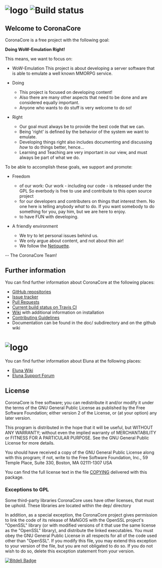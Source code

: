 # ![logo](http://www.imgbox.de/users/public/images/FCVDJWsmbn.png) ![Build status](https://api.travis-ci.org/CoronaCore/ZeroServer.png)

## Welcome to CoronaCore

CoronaCore is a free project with the following goal:

  **Doing WoW-Emulation Right!**

This means, we want to focus on:

* WoW-Emulation
    This project is about developing a server software that is able to
    emulate a well known MMORPG service.

* Doing
  * This project is focused on developing content!
  * Also there are many other aspects that need to be done and are
    considered equally important.
  * Anyone who wants to do stuff is very welcome to do so!

* Right
  * Our goal must always be to provide the best code that we can.
  * Being 'right' is defined by the behavior of the system
    we want to emulate.
  * Developing things right also includes documenting and discussing
    _how_ to do things better, hence...
  * Learning and Teaching are very important in our view, and must
    always be part of what we do.

To be able to accomplish these goals, we support and promote:

* Freedom
  * of our work: Our work - including our code - is released under the GPL
    So everbody is free to use and contribute to this open source project
  * for our developers and contributers on things that interest them.
    No one here is telling anybody _what_ to do.
    If you want somebody to do something for you, pay him,
    but we are here to enjoy.
  * to have FUN with developing.

* A friendly environment
  * We try to let personal issues behind us.
  * We only argue about content, and not about thin air!
  * We follow the [Netiquette](http://tools.ietf.org/html/rfc1855).

-- The CoronaCore Team!

## Further information

  You can find further information about CoronaCore at the following places:
  * [GitHub repositories](https://github.com/CoronaCore/)
  * [Issue tracker](https://github.com/CoronaCore/Issues/issues)
  * [Pull Requests](https://github.com/CoronaCore/ZeroServer/pulls)
  * [Current build status on Travis CI](https://travis-ci.org/CoronaCore/ZeroServer/)
  * [Wiki](https://github.com/CoronaCore/Issues/wiki) with additional information on installation
  * [Contributing Guidelines](CONTRIBUTING.md)
  * Documentation can be found in the doc/ subdirectory and on the github wiki

# ![logo](https://dl.dropbox.com/u/98478761/eluna-DBCA-Designs.png)

  You can find further information about Eluna at the following places:
  * [Eluna Wiki](http://wiki.emudevs.com/doku.php?id=eluna)
  * [Eluna Support Forum](http://emudevs.com)

## License

  CoronaCore is free software; you can redistribute it and/or modify
  it under the terms of the GNU General Public License as published by
  the Free Software Foundation; either version 2 of the License, or
  (at your option) any later version.

  This program is distributed in the hope that it will be useful,
  but WITHOUT ANY WARRANTY; without even the implied warranty of
  MERCHANTABILITY or FITNESS FOR A PARTICULAR PURPOSE.  See the
  GNU General Public License for more details.

  You should have received a copy of the GNU General Public License
  along with this program; if not, write to the Free Software
  Foundation, Inc., 59 Temple Place, Suite 330, Boston, MA  02111-1307  USA


  You can find the full license text in the file [COPYING](COPYING) delivered with this package.

### Exceptions to GPL

  Some third-party libraries CoronaCore uses have other licenses, that must be
  uphold.  These libraries are located within the dep/ directory

  In addition, as a special exception, the CoronaCore project
  gives permission to link the code of its release of MaNGOS with the
  OpenSSL project's "OpenSSL" library (or with modified versions of it
  that use the same license as the "OpenSSL" library), and distribute
  the linked executables.  You must obey the GNU General Public License
  in all respects for all of the code used other than "OpenSSL".  If you
  modify this file, you may extend this exception to your version of the
  file, but you are not obligated to do so.  If you do not wish to do
  so, delete this exception statement from your version.


[![Bitdeli Badge](https://d2weczhvl823v0.cloudfront.net/CoronaCore/ZeroServer/trend.png)](https://bitdeli.com/free "Bitdeli Badge")
